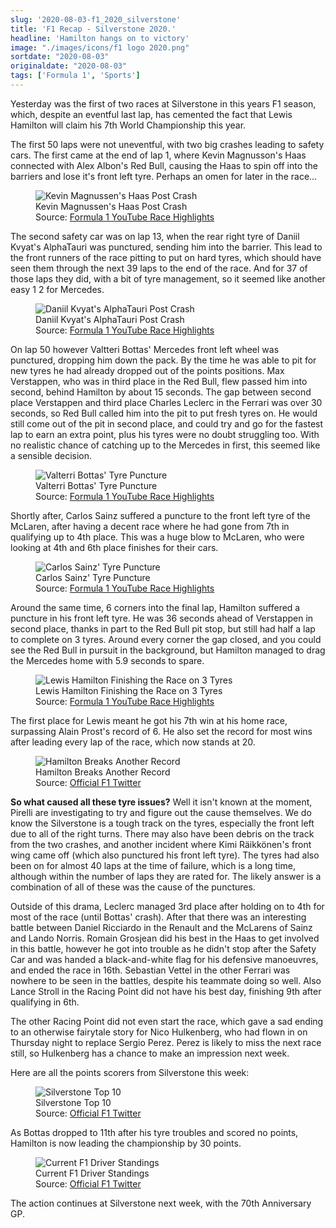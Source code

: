 ```yaml
---
slug: '2020-08-03-f1_2020_silverstone'
title: 'F1 Recap - Silverstone 2020.'
headline: 'Hamilton hangs on to victory'
image: "./images/icons/f1 logo 2020.png"
sortdate: "2020-08-03"
originaldate: "2020-08-03"
tags: ['Formula 1', 'Sports']
---
```


Yesterday was the first of two races at Silverstone in this years F1 season, which, despite an eventful last lap, has cemented the fact that Lewis Hamilton will claim his 7th World Championship this year.

The first 50 laps were not uneventful, with two big crashes leading to safety cars. The first came at the end of lap 1, where Kevin Magnusson's Haas connected with Alex Albon's Red Bull, causing the Haas to spin off into the barriers and lose it's front left tyre. Perhaps an omen for later in the race... 

<div id="imageDiv">
    <figure>
        <img src="https://joshlearningtocode.files.wordpress.com/2020/08/magnussen-crash.png" alt="Kevin Magnussen's Haas Post Crash">
        <figcaption>Kevin Magnussen's Haas Post Crash</figcaption>
        <figcaption>Source: <a href="https://www.youtube.com/watch?v=HmEsqWosuS8" target="_blank">Formula 1 YouTube Race Highlights</a></figcaption>
    </figure>
</div>


The second safety car was on lap 13, when the rear right tyre of Daniil Kvyat's AlphaTauri was punctured, sending him into the barrier. This lead to the front runners of the race pitting to put on hard tyres, which should have seen them through the next 39 laps to the end of the race. And for 37 of those laps they did, with a bit of tyre management, so it seemed like another easy 1 2 for Mercedes. 


<div id="imageDiv">
    <figure>
        <img src="https://joshlearningtocode.files.wordpress.com/2020/08/kvyat-crash.png" alt="Daniil Kvyat's AlphaTauri Post Crash">
        <figcaption>Daniil Kvyat's AlphaTauri Post Crash</figcaption>
        <figcaption>Source: <a href="https://www.youtube.com/watch?v=HmEsqWosuS8" target="_blank">Formula 1 YouTube Race Highlights</a></figcaption>
    </figure>
</div>

On lap 50 however Valtteri Bottas' Mercedes front left wheel was punctured, dropping him down the pack. By the time he was able to pit for new tyres he had already dropped out of the points positions. Max Verstappen, who was in third place in the Red Bull, flew passed him into second, behind Hamilton by about 15 seconds. The gap between second place Verstappen and third place Charles Leclerc in the Ferrari was over 30 seconds, so Red Bull called him into the pit to put fresh tyres on. He would still come out of the pit in second place, and could try and go for the fastest lap to earn an extra point, plus his tyres were no doubt struggling too. With no realistic chance of catching up to the Mercedes in first, this seemed like a sensible decision.

<div id="imageDiv">
    <figure>
        <img src="https://joshlearningtocode.files.wordpress.com/2020/08/bottas-tyre.png" alt="Valterri Bottas' Tyre Puncture">
        <figcaption>Valterri Bottas' Tyre Puncture</figcaption>
        <figcaption>Source: <a href="https://www.youtube.com/watch?v=HmEsqWosuS8" target="_blank">Formula 1 YouTube Race Highlights</a></figcaption>
    </figure>
</div>

Shortly after, Carlos Sainz suffered a puncture to the front left tyre of the McLaren, after having a decent race where he had gone from 7th in qualifying up to 4th place. This was a huge blow to McLaren, who were looking at 4th and 6th place finishes for their cars.

<div id="imageDiv">
    <figure>
        <img src="https://joshlearningtocode.files.wordpress.com/2020/08/sainz-tyre.png" alt="Carlos Sainz' Tyre Puncture">
        <figcaption>Carlos Sainz' Tyre Puncture</figcaption>
        <figcaption>Source: <a href="https://www.youtube.com/watch?v=HmEsqWosuS8" target="_blank">Formula 1 YouTube Race Highlights</a></figcaption>
    </figure>
</div>

Around the same time, 6 corners into the final lap, Hamilton suffered a puncture in his front left tyre. He was 36 seconds ahead of Verstappen in second place, thanks in part to the Red Bull pit stop, but still had half a lap to complete on 3 tyres. Around every corner the gap closed, and you could see the Red Bull in pursuit in the background, but Hamilton managed to drag the Mercedes home with 5.9 seconds to spare. 

<div id="imageDiv">
    <figure>
        <img src="https://joshlearningtocode.files.wordpress.com/2020/08/hamilton-finish.png" alt="Lewis Hamilton Finishing the Race on 3 Tyres">
        <figcaption>Lewis Hamilton Finishing the Race on 3 Tyres</figcaption>
        <figcaption>Source: <a href="https://www.youtube.com/watch?v=HmEsqWosuS8" target="_blank">Formula 1 YouTube Race Highlights</a></figcaption>
    </figure>
</div>

The first place for Lewis meant he got his 7th win at his home race, surpassing Alain Prost's record of 6. He also set the record for most wins after leading every lap of the race, which now stands at 20. 

<div id="imageDiv">
    <figure>
        <img src="https://joshlearningtocode.files.wordpress.com/2020/08/hamilton-record.png" alt="Hamilton Breaks Another Record">
        <figcaption>Hamilton Breaks Another Record</figcaption>
        <figcaption>Source: <a href="https://twitter.com/F1" target="_blank">Official F1 Twitter</a></figcaption>
    </figure>
</div>

**So what caused all these tyre issues?** Well it isn't known at the moment, Pirelli are investigating to try and figure out the cause themselves. We do know the Silverstone is a tough track on the tyres, especially the front left due to all of the right turns. There may also have been debris on the track from the two crashes, and another incident where Kimi Räikkönen's front wing came off (which also punctured his front left tyre). The tyres had also been on for almost 40 laps at the time of failure, which is a long time, although within the number of laps they are rated for. The likely answer is a combination of all of these was the cause of the punctures. 

<div id="imageDiv">
    <p class="tweetToEmbed" style="display: none;">1290198468204605441</p>
</div>

Outside of this drama, Leclerc managed 3rd place after holding on to 4th for most of the race (until Bottas' crash). After that there was an interesting battle between Daniel Ricciardo in the Renault and the McLarens of Sainz and Lando Norris. Romain Grosjean did his best in the Haas to get involved in this battle, however he got into trouble as he didn't stop after the Safety Car and was handed a black-and-white flag for his defensive manoeuvres, and ended the race in 16th. Sebastian Vettel in the other Ferrari was nowhere to be seen in the battles, despite his teammate doing so well. Also Lance Stroll in the Racing Point did not have his best day, finishing 9th after qualifying in 6th.

The other Racing Point did not even start the race, which gave a sad ending to an otherwise fairytale story for Nico Hulkenberg, who had flown in on Thursday night to replace Sergio Perez. Perez is likely to miss the next race still, so Hulkenberg has a chance to make an impression next week.

Here are all the points scorers from Silverstone this week:

<div id="imageDiv">
    <figure>
        <img src="https://joshlearningtocode.files.wordpress.com/2020/08/silverstone-results.jpg" alt="Silverstone Top 10">
        <figcaption>Silverstone Top 10</figcaption>
        <figcaption>Source: <a href="https://twitter.com/F1" target="_blank">Official F1 Twitter</a></figcaption>
    </figure>
</div>

As Bottas dropped to 11th after his tyre troubles and scored no points, Hamilton is now leading the championship by 30 points.

<div id="imageDiv">
    <figure>
        <img src="https://joshlearningtocode.files.wordpress.com/2020/08/driver-standings.png" alt="Current F1 Driver Standings">
        <figcaption>Current F1 Driver Standings</figcaption>
        <figcaption>Source: <a href="https://twitter.com/F1" target="_blank">Official F1 Twitter</a></figcaption>
    </figure>
</div>

The action continues at Silverstone next week, with the 70th Anniversary GP.